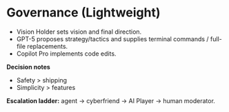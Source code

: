 # Governance (Lightweight)

- Vision Holder sets vision and final direction.
- GPT-5 proposes strategy/tactics and supplies terminal commands / full-file replacements.
- Copilot Pro implements code edits.

**Decision notes**
- Safety > shipping
- Simplicity > features

**Escalation ladder:** agent → cyberfriend → AI Player → human moderator.
